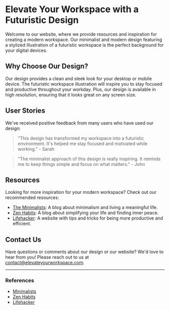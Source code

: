 <!--font:Poppins-->

# Elevate Your Workspace with a Futuristic Design

Welcome to our website, where we provide resources and inspiration for creating a modern workspace. Our minimalist and modern design featuring a stylized illustration of a futuristic workspace is the perfect background for your digital devices.

## Why Choose Our Design?

Our design provides a clean and sleek look for your desktop or mobile device. The futuristic workspace illustration will inspire you to stay focused and productive throughout your workday. Plus, our design is available in high resolution, ensuring that it looks great on any screen size.

## User Stories

We've received positive feedback from many users who have used our design:

> "This design has transformed my workspace into a futuristic environment. It's helped me stay focused and motivated while working." - Sarah

> "The minimalist approach of this design is really inspiring. It reminds me to keep things simple and focus on what matters." - John

## Resources

Looking for more inspiration for your modern workspace? Check out our recommended resources:

- [The Minimalists](#minimalists): A blog about minimalism and living a meaningful life.
- [Zen Habits](#zen-habits): A blog about simplifying your life and finding inner peace.
- [Lifehacker](#lifehacker): A website with tips and tricks for being more productive and efficient.

## Contact Us

Have questions or comments about our design or our website? We'd love to hear from you! Please reach out to us at [contact@elevateyourworkspace.com](mailto:contact@elevateyourworkspace.com).

---

### References

- [Minimalists](https://www.theminimalists.com/)
- [Zen Habits](https://zenhabits.net/)
- [Lifehacker](https://lifehacker.com/)

<!--

Write me content for website with wallpaper which alt text is:

"A wallpaper featuring a stylized illustration of a futuristic workspace, with a minimalist and modern design."

The name/title of the page should not be 1:1 copy of the alt text but rather a real content of the website which is using this wallpaper.

- Use markdown format 
- Start with heading
- Heading should be short and concise
- The content should look like a real website 
- The website should not be about the wallpaper, wallpaper is just a related background
- Heading should be contain work "wallpaper" or "background"
- Include real sections like references, contact, user stories, etc. use things relevant to the page purpose.
- Feel free to use structure like headings, bullets, numbering, blockquotes, paragraphs, horizontal lines, etc.
- You can use formatting like bold or _italic_
- You can include UTF-8 emojis
- Links should be only #hash anchors (and you can refer to the document itself)
- Do not include images


---


# Future-Proof Your Workspace with Our Modern Wallpaper

Welcome to our website, where we provide resources and inspiration for creating a modern workspace. Our wallpaper featuring a stylized illustration of a futuristic workspace is the perfect background for your digital devices. 

## Why Choose Our Wallpaper?

Our wallpaper design is minimalist and modern, providing a clean and sleek look for your desktop or mobile device. The futuristic workspace illustration will inspire you to stay focused and productive throughout your workday. Plus, our wallpaper is available in high resolution, ensuring that it looks great on any screen size.

## User Stories

We've received positive feedback from many users who have downloaded our wallpaper:

> "I love the clean and modern look of this wallpaper. It's helped me stay focused and motivated while working from home." - Sarah

> "The futuristic design of this wallpaper is really inspiring. It reminds me that anything is possible if I put my mind to it." - John

## Resources

Looking for more inspiration for your modern workspace? Check out our recommended resources:

- [The Minimalists](#minimalists): A blog about minimalism and living a meaningful life.
- [Zen Habits](#zen-habits): A blog about simplifying your life and finding inner peace.
- [Lifehacker](#lifehacker): A website with tips and tricks for being more productive and efficient.

## Contact Us

Have questions or comments about our wallpaper or our website? We'd love to hear from you! Please reach out to us at [contact@futureproofworkspace.com](mailto:contact@futureproofworkspace.com).

---

### References

- [Minimalists](https://www.theminimalists.com/)
- [Zen Habits](https://zenhabits.net/)
- [Lifehacker](https://lifehacker.com/)


---


Heading should not include word "wallpaper". The website should not be about the wallpaper itself, wallpaper is just a related background, rewrite whole content.


---


# Elevate Your Workspace with a Futuristic Design

Welcome to our website, where we provide resources and inspiration for creating a modern workspace. Our minimalist and modern design featuring a stylized illustration of a futuristic workspace is the perfect background for your digital devices.

## Why Choose Our Design?

Our design provides a clean and sleek look for your desktop or mobile device. The futuristic workspace illustration will inspire you to stay focused and productive throughout your workday. Plus, our design is available in high resolution, ensuring that it looks great on any screen size.

## User Stories

We've received positive feedback from many users who have used our design:

> "This design has transformed my workspace into a futuristic environment. It's helped me stay focused and motivated while working." - Sarah

> "The minimalist approach of this design is really inspiring. It reminds me to keep things simple and focus on what matters." - John

## Resources

Looking for more inspiration for your modern workspace? Check out our recommended resources:

- [The Minimalists](#minimalists): A blog about minimalism and living a meaningful life.
- [Zen Habits](#zen-habits): A blog about simplifying your life and finding inner peace.
- [Lifehacker](#lifehacker): A website with tips and tricks for being more productive and efficient.

## Contact Us

Have questions or comments about our design or our website? We'd love to hear from you! Please reach out to us at [contact@elevateyourworkspace.com](mailto:contact@elevateyourworkspace.com).

---

### References

- [Minimalists](https://www.theminimalists.com/)
- [Zen Habits](https://zenhabits.net/)
- [Lifehacker](https://lifehacker.com/)

-->
